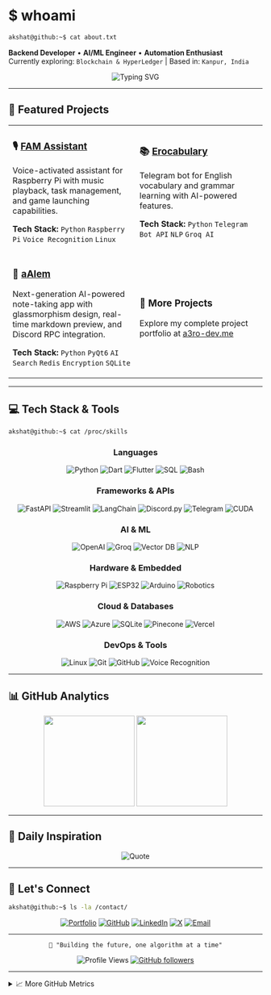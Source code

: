 # $ whoami

```bash
akshat@github:~$ cat about.txt
```

**Backend Developer** • **AI/ML Engineer** • **Automation Enthusiast**  
Currently exploring: `Blockchain & HyperLedger` | Based in: `Kanpur, India`

<div align="center">

![Typing SVG](https://readme-typing-svg.herokuapp.com?font=JetBrains+Mono&size=16&duration=3000&pause=1000&color=00D9FF&center=true&vCenter=true&multiline=true&width=600&height=100&lines=Backend+%7C+Automation+%7C+AI+Developer;Building+intelligent+systems+and+automation+tools;Passionate+about+clean+code+and+innovation)

</div>

---

## 🚀 Featured Projects

<table>
<tr>
<td width="50%">

### 🎙️ [FAM Assistant](https://github.com/a3ro-dev)
Voice-activated assistant for Raspberry Pi with music playback, task management, and game launching capabilities.

**Tech Stack:** `Python` `Raspberry Pi` `Voice Recognition` `Linux`

</td>
<td width="50%">

### 📚 [Erocabulary](https://github.com/a3ro-dev)
Telegram bot for English vocabulary and grammar learning with AI-powered features.

**Tech Stack:** `Python` `Telegram Bot API` `NLP` `Groq AI`

</td>
</tr>
<tr>
<td width="50%">

### 📝 [aAlem](https://github.com/a3ro-dev/aAlem)
Next-generation AI-powered note-taking app with glassmorphism design, real-time markdown preview, and Discord RPC integration.

**Tech Stack:** `Python` `PyQt6` `AI Search` `Redis` `Encryption` `SQLite`

</td>
<td width="50%">

### 🔗 More Projects
Explore my complete project portfolio at [a3ro-dev.me](https://a3ro-dev.me/projects)

</td>
</tr>
</table>

---

## 💻 Tech Stack & Tools

```bash
akshat@github:~$ cat /proc/skills
```

<div align="center">

### Languages
![Python](https://img.shields.io/badge/-Python-3776AB?style=flat-square&logo=python&logoColor=white)
![Dart](https://img.shields.io/badge/-Dart-0175C2?style=flat-square&logo=dart&logoColor=white)
![Flutter](https://img.shields.io/badge/-Flutter-02569B?style=flat-square&logo=flutter&logoColor=white)
![SQL](https://img.shields.io/badge/-SQL-4479A1?style=flat-square&logo=mysql&logoColor=white)
![Bash](https://img.shields.io/badge/-Bash-4EAA25?style=flat-square&logo=gnubash&logoColor=white)

### Frameworks & APIs
![FastAPI](https://img.shields.io/badge/-FastAPI-009688?style=flat-square&logo=fastapi&logoColor=white)
![Streamlit](https://img.shields.io/badge/-Streamlit-FF4B4B?style=flat-square&logo=streamlit&logoColor=white)
![LangChain](https://img.shields.io/badge/-LangChain-000000?style=flat-square&logo=chainlink&logoColor=white)
![Discord.py](https://img.shields.io/badge/-Discord.py-5865F2?style=flat-square&logo=discord&logoColor=white)
![Telegram](https://img.shields.io/badge/-Telegram%20Bot-26A5E4?style=flat-square&logo=telegram&logoColor=white)
![CUDA](https://img.shields.io/badge/-CUDA-76B900?style=flat-square&logo=nvidia&logoColor=white)

### AI & ML
![OpenAI](https://img.shields.io/badge/-OpenAI-412991?style=flat-square&logo=openai&logoColor=white)
![Groq](https://img.shields.io/badge/-Groq-F55036?style=flat-square&logo=groq&logoColor=white)
![Vector DB](https://img.shields.io/badge/-Vector%20DB-FF6B6B?style=flat-square&logo=databricks&logoColor=white)
![NLP](https://img.shields.io/badge/-NLP-4285F4?style=flat-square&logo=google&logoColor=white)

### Hardware & Embedded
![Raspberry Pi](https://img.shields.io/badge/-Raspberry%20Pi-A22846?style=flat-square&logo=raspberrypi&logoColor=white)
![ESP32](https://img.shields.io/badge/-ESP32-000000?style=flat-square&logo=espressif&logoColor=white)
![Arduino](https://img.shields.io/badge/-Arduino-00979D?style=flat-square&logo=arduino&logoColor=white)
![Robotics](https://img.shields.io/badge/-Robotics-FF6B35?style=flat-square&logo=ros&logoColor=white)

### Cloud & Databases
![AWS](https://img.shields.io/badge/-AWS-232F3E?style=flat-square&logo=amazon-aws&logoColor=white)
![Azure](https://img.shields.io/badge/-Azure-0089D0?style=flat-square&logo=microsoft-azure&logoColor=white)
![SQLite](https://img.shields.io/badge/-SQLite-003B57?style=flat-square&logo=sqlite&logoColor=white)
![Pinecone](https://img.shields.io/badge/-Pinecone-000000?style=flat-square&logo=pinecone&logoColor=white)
![Vercel](https://img.shields.io/badge/-Vercel-000000?style=flat-square&logo=vercel&logoColor=white)

### DevOps & Tools
![Linux](https://img.shields.io/badge/-Linux-FCC624?style=flat-square&logo=linux&logoColor=black)
![Git](https://img.shields.io/badge/-Git-F05032?style=flat-square&logo=git&logoColor=white)
![GitHub](https://img.shields.io/badge/-GitHub-181717?style=flat-square&logo=github&logoColor=white)
![Voice Recognition](https://img.shields.io/badge/-Voice%20Recognition-00D4FF?style=flat-square&logo=speechmatics&logoColor=white)

</div>

---

## 📊 GitHub Analytics

<div align="center">
  <img height="180em" src="https://github-readme-stats.vercel.app/api?username=a3ro-dev&show_icons=true&theme=tokyonight&include_all_commits=true&count_private=true"/>
  <img height="180em" src="https://github-readme-stats.vercel.app/api/top-langs/?username=a3ro-dev&layout=compact&theme=tokyonight"/>
</div>

---

## 🌟 Daily Inspiration

<div align="center">

![Quote](https://quotes-github-readme.vercel.app/api?type=horizontal&theme=tokyonight)

</div>

---

## 🤝 Let's Connect

```bash
akshat@github:~$ ls -la /contact/
```

<div align="center">

[![Portfolio](https://img.shields.io/badge/Portfolio-a3ro--dev.me-00D9FF?style=for-the-badge&logo=vercel&logoColor=white)](https://a3ro-dev.me)
[![GitHub](https://img.shields.io/badge/GitHub-a3ro--dev-181717?style=for-the-badge&logo=github&logoColor=white)](https://github.com/a3ro-dev)
[![LinkedIn](https://img.shields.io/badge/LinkedIn-Akshat%20Singh%20Kushwaha-0A66C2?style=for-the-badge&logo=linkedin&logoColor=white)](https://www.linkedin.com/in/akshat-singh-kushwaha/)
[![X](https://img.shields.io/badge/X-@a3rodev-000000?style=for-the-badge&logo=x&logoColor=white)](https://x.com/a3rodev)
[![Email](https://img.shields.io/badge/Email-akshatsingh14372@outlook.com-D14836?style=for-the-badge&logo=gmail&logoColor=white)](mailto:akshatsingh14372@outlook.com)

</div>

---

<div align="center">

```
🚀 "Building the future, one algorithm at a time"
```

![Profile Views](https://komarev.com/ghpvc/?username=a3ro-dev&color=00D9FF&style=flat-square&label=Profile+Views)
[![GitHub followers](https://img.shields.io/github/followers/a3ro-dev?style=flat-square&color=00D9FF)](https://github.com/a3ro-dev)

</div>

---

<details>
<summary>📈 More GitHub Metrics</summary>
<br>

![Activity Graph](https://github-readme-activity-graph.vercel.app/graph?username=a3ro-dev&theme=tokyo-night&hide_border=true)

</details>
